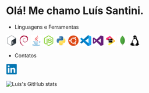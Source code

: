 # Olá! Me chamo Luís Santini.

* Linguagens e Ferramentas

<div style="display: inline-block;">
  <img alt="Bash" src="https://github.com/devicons/devicon/blob/master/icons/bash/bash-plain.svg" width="30" height="30"/>
  <img alt="Debian" src="https://github.com/devicons/devicon/blob/master/icons/debian/debian-plain.svg" width="30" height="30"/>
  <img alt="Java" src="https://github.com/devicons/devicon/blob/master/icons/java/java-original.svg" width="30" height="30"/>
  <img alt="NodeJS" src="https://github.com/devicons/devicon/blob/master/icons/nodejs/nodejs-original.svg" width="30" height="30"/>
  <img alt="Python" src="https://github.com/devicons/devicon/blob/master/icons/python/python-original.svg" width="30" height="30"/>
  <img alt="Ubuntu" src="https://github.com/devicons/devicon/blob/master/icons/ubuntu/ubuntu-plain.svg" width="30" height="30"/>
  <img alt="VSCode" src="https://github.com/devicons/devicon/blob/master/icons/vscode/vscode-original.svg" width="30" height="30"/>
  <img alt="VStudio" src="https://github.com/devicons/devicon/blob/master/icons/visualstudio/visualstudio-plain.svg" width="30" height="30"/>
  <img alt="MySQL" src="https://github.com/devicons/devicon/blob/master/icons/jetbrains/jetbrains-original.svg" width="30" height="30"/>
  <img alt="MongoDB" src="https://github.com/devicons/devicon/blob/master/icons/mongodb/mongodb-original.svg" width="30" height="30"/>
  <img alt="Linux" src="https://github.com/devicons/devicon/blob/master/icons/linux/linux-plain.svg" width="30" height="30"/>
</div>

* Contatos

<div style="display: inline-block";>
  <img alt="LinkedIn" src="https://github.com/devicons/devicon/blob/master/icons/linkedin/linkedin-original.svg" width="30" height="30"/>
</div>

![Luís's GitHub stats](https://github-readme-stats.vercel.app/api?username=luiss4ntini&theme=tokyonight&show_icons=true)
